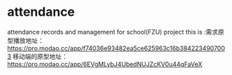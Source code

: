 # attendance
attendance records and management for school(FZU) project
this is :需求原型播放地址： https://pro.modao.cc/app/f74036e93482ea5ce625963c16b3842234907003  移动端的原型地址：https://pro.modao.cc/app/6EVgMLybJ4UbedNUJZcKV0u44qFaVeX
